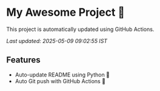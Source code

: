 # My Awesome Project 🚀

This project is automatically updated using GitHub Actions.

_Last updated: 2025-05-09 09:02:55 IST_

## Features
- Auto-update README using Python 🐍
- Auto Git push with GitHub Actions 🤖
